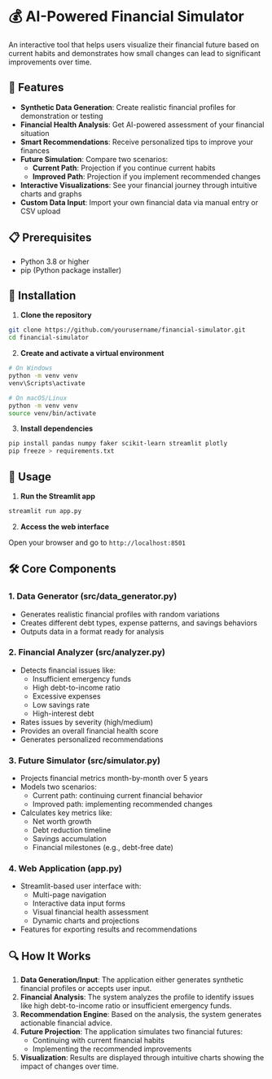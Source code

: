 # 💰 AI-Powered Financial Simulator

An interactive tool that helps users visualize their financial future based on current habits and demonstrates how small changes can lead to significant improvements over time.

## 🌟 Features

- **Synthetic Data Generation**: Create realistic financial profiles for demonstration or testing
- **Financial Health Analysis**: Get AI-powered assessment of your financial situation
- **Smart Recommendations**: Receive personalized tips to improve your finances
- **Future Simulation**: Compare two scenarios:
  - **Current Path**: Projection if you continue current habits
  - **Improved Path**: Projection if you implement recommended changes
- **Interactive Visualizations**: See your financial journey through intuitive charts and graphs
- **Custom Data Input**: Import your own financial data via manual entry or CSV upload

## 📋 Prerequisites

- Python 3.8 or higher
- pip (Python package installer)

## 🚀 Installation

1. **Clone the repository**

```bash
git clone https://github.com/yourusername/financial-simulator.git
cd financial-simulator
```

2. **Create and activate a virtual environment**

```bash
# On Windows
python -m venv venv
venv\Scripts\activate

# On macOS/Linux
python -m venv venv
source venv/bin/activate
```

3. **Install dependencies**

```bash
pip install pandas numpy faker scikit-learn streamlit plotly
pip freeze > requirements.txt
```

## 🔧 Usage

1. **Run the Streamlit app**

```bash
streamlit run app.py
```

2. **Access the web interface**

Open your browser and go to `http://localhost:8501`



## 🛠️ Core Components

### 1. Data Generator (src/data_generator.py)
- Generates realistic financial profiles with random variations
- Creates different debt types, expense patterns, and savings behaviors
- Outputs data in a format ready for analysis

### 2. Financial Analyzer (src/analyzer.py)
- Detects financial issues like:
  - Insufficient emergency funds
  - High debt-to-income ratio
  - Excessive expenses
  - Low savings rate
  - High-interest debt
- Rates issues by severity (high/medium)
- Provides an overall financial health score
- Generates personalized recommendations

### 3. Future Simulator (src/simulator.py)
- Projects financial metrics month-by-month over 5 years
- Models two scenarios:
  - Current path: continuing current financial behavior
  - Improved path: implementing recommended changes
- Calculates key metrics like:
  - Net worth growth
  - Debt reduction timeline
  - Savings accumulation
  - Financial milestones (e.g., debt-free date)

### 4. Web Application (app.py)
- Streamlit-based user interface with:
  - Multi-page navigation
  - Interactive data input forms
  - Visual financial health assessment
  - Dynamic charts and projections
- Features for exporting results and recommendations

## 🔍 How It Works

1. **Data Generation/Input**: The application either generates synthetic financial profiles or accepts user input.
2. **Financial Analysis**: The system analyzes the profile to identify issues like high debt-to-income ratio or insufficient emergency funds.
3. **Recommendation Engine**: Based on the analysis, the system generates actionable financial advice.
4. **Future Projection**: The application simulates two financial futures:
   - Continuing with current financial habits
   - Implementing the recommended improvements
5. **Visualization**: Results are displayed through intuitive charts showing the impact of changes over time.